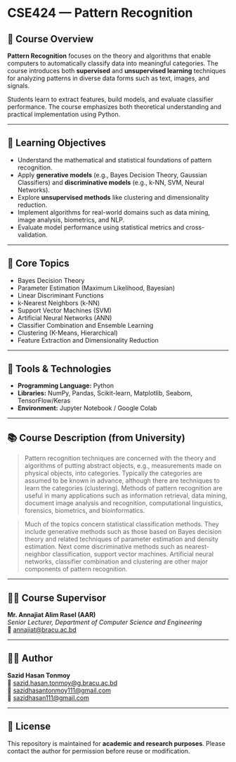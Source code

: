 # CSE424 — Pattern Recognition

## 📘 Course Overview
**Pattern Recognition** focuses on the theory and algorithms that enable computers to automatically classify data into meaningful categories. The course introduces both **supervised** and **unsupervised learning** techniques for analyzing patterns in diverse data forms such as text, images, and signals.

Students learn to extract features, build models, and evaluate classifier performance. The course emphasizes both theoretical understanding and practical implementation using Python.

---

## 🎯 Learning Objectives
- Understand the mathematical and statistical foundations of pattern recognition.  
- Apply **generative models** (e.g., Bayes Decision Theory, Gaussian Classifiers) and **discriminative models** (e.g., k-NN, SVM, Neural Networks).  
- Explore **unsupervised methods** like clustering and dimensionality reduction.  
- Implement algorithms for real-world domains such as data mining, image analysis, biometrics, and NLP.  
- Evaluate model performance using statistical metrics and cross-validation.

---

## 🧠 Core Topics
- Bayes Decision Theory  
- Parameter Estimation (Maximum Likelihood, Bayesian)  
- Linear Discriminant Functions  
- k-Nearest Neighbors (k-NN)  
- Support Vector Machines (SVM)  
- Artificial Neural Networks (ANN)  
- Classifier Combination and Ensemble Learning  
- Clustering (K-Means, Hierarchical)  
- Feature Extraction and Dimensionality Reduction  

---

## 🧰 Tools & Technologies
- **Programming Language:** Python  
- **Libraries:** NumPy, Pandas, Scikit-learn, Matplotlib, Seaborn, TensorFlow/Keras  
- **Environment:** Jupyter Notebook / Google Colab  

---

## 📚 Course Description (from University)
> Pattern recognition techniques are concerned with the theory and algorithms of putting abstract objects, e.g., measurements made on physical objects, into categories. Typically the categories are assumed to be known in advance, although there are techniques to learn the categories (clustering). Methods of pattern recognition are useful in many applications such as information retrieval, data mining, document image analysis and recognition, computational linguistics, forensics, biometrics, and bioinformatics.

> Much of the topics concern statistical classification methods. They include generative methods such as those based on Bayes decision theory and related techniques of parameter estimation and density estimation. Next come discriminative methods such as nearest-neighbor classification, support vector machines. Artificial neural networks, classifier combination and clustering are other major components of pattern recognition.

---

## 👨‍🏫 Course Supervisor
**Mr. Annajiat Alim Rasel (AAR)**  
*Senior Lecturer, Department of Computer Science and Engineering*  
📧 annajiat@bracu.ac.bd  

---

## 🧑‍🎓 Author
**Sazid Hasan Tonmoy**  
📧 sazid.hasan.tonmoy@g.bracu.ac.bd  
📧 sazidhasantonmoy111@gmail.com  
📧 sazidhasan111@gmail.com  

---

## 🪪 License
This repository is maintained for **academic and research purposes**. Please contact the author for permission before reuse or modification.
